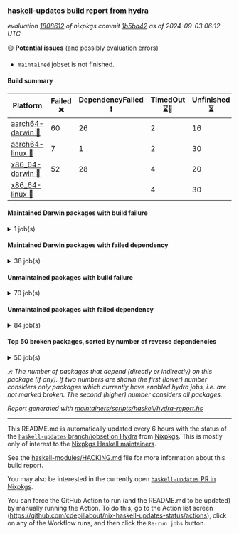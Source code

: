 ### [haskell-updates build report from hydra](https://hydra.nixos.org/jobset/nixpkgs/haskell-updates)
*evaluation [1808612](https://hydra.nixos.org/eval/1808612) of nixpkgs commit [1b5ba42](https://github.com/NixOS/nixpkgs/commits/1b5ba42224c5a0b0e2104f4131325269568ecfea) as of 2024-09-03 06:12 UTC*

🟡 **Potential issues** (and possibly [evaluation errors](https://hydra.nixos.org/jobset/nixpkgs/haskell-updates))
  * `maintained` jobset is not finished.

#### Build summary

 | Platform | Failed ❌ | DependencyFailed ❗ | TimedOut ⌛🚫 | Unfinished ⏳ | Success ✅ | 
 | --- | --- | --- | --- | --- | --- | 
 | [aarch64-darwin 🍏](https://hydra.nixos.org/eval/1808612?filter=.aarch64-darwin) | 60 | 26 | 2 | 16 | 6398 | 
 | [aarch64-linux 📱](https://hydra.nixos.org/eval/1808612?filter=.aarch64-linux) | 7 | 1 | 2 | 30 | 6534 | 
 | [x86_64-darwin 🍎](https://hydra.nixos.org/eval/1808612?filter=.x86_64-darwin) | 52 | 28 | 4 | 20 | 6416 | 
 | [x86_64-linux 🐧](https://hydra.nixos.org/eval/1808612?filter=.x86_64-linux) |  |  | 4 | 30 | 6581 | 
#### Maintained Darwin packages with build failure
<details><summary>1 job(s) </summary>

- [ ] [[🍏❌]](https://hydra.nixos.org/build/271241206) [[🍎❌]](https://hydra.nixos.org/build/271221583) [wstunnel](https://hydra.nixos.org/eval/1808612?filter=wstunnel) @NeverBehave @R-VdP
</details>

#### Maintained Darwin packages with failed dependency
<details><summary>38 job(s) </summary>

- [ ] [cabal2nix](https://hydra.nixos.org/eval/1808612?filter=cabal2nix) @sternenseemann
  - [[🍏✅]](https://hydra.nixos.org/build/271442703) [[🍎✅]](https://hydra.nixos.org/build/271442678) [toplevel](https://hydra.nixos.org/eval/1808612?filter=cabal2nix)
  - [[🍏❗]](https://hydra.nixos.org/build/271232063) [[🍎✅]](https://hydra.nixos.org/build/271233007) [haskell.packages.ghc8107](https://hydra.nixos.org/eval/1808612?filter=haskell.packages.ghc8107.cabal2nix)
  - [[🍏❗]](https://hydra.nixos.org/build/271232331) [[🍎✅]](https://hydra.nixos.org/build/271237584) [haskell.packages.ghc902](https://hydra.nixos.org/eval/1808612?filter=haskell.packages.ghc902.cabal2nix)
  - [[🍏✅]](https://hydra.nixos.org/build/271224598) [[🍎✅]](https://hydra.nixos.org/build/271220778) [haskell.packages.ghc925](https://hydra.nixos.org/eval/1808612?filter=haskell.packages.ghc925.cabal2nix)
  - [[🍏✅]](https://hydra.nixos.org/build/271232236) [[🍎✅]](https://hydra.nixos.org/build/271219411) [haskell.packages.ghc926](https://hydra.nixos.org/eval/1808612?filter=haskell.packages.ghc926.cabal2nix)
  - [[🍏✅]](https://hydra.nixos.org/build/271227124) [[🍎✅]](https://hydra.nixos.org/build/271224422) [haskell.packages.ghc927](https://hydra.nixos.org/eval/1808612?filter=haskell.packages.ghc927.cabal2nix)
  - [[🍏✅]](https://hydra.nixos.org/build/271222372) [[🍎✅]](https://hydra.nixos.org/build/271228990) [haskell.packages.ghc928](https://hydra.nixos.org/eval/1808612?filter=haskell.packages.ghc928.cabal2nix)
  - [[🍏✅]](https://hydra.nixos.org/build/271242662) [[🍎✅]](https://hydra.nixos.org/build/271218336) [haskell.packages.ghc945](https://hydra.nixos.org/eval/1808612?filter=haskell.packages.ghc945.cabal2nix)
  - [[🍏✅]](https://hydra.nixos.org/build/271242907) [[🍎✅]](https://hydra.nixos.org/build/271221288) [haskell.packages.ghc946](https://hydra.nixos.org/eval/1808612?filter=haskell.packages.ghc946.cabal2nix)
  - [[🍏✅]](https://hydra.nixos.org/build/271239966) [[🍎✅]](https://hydra.nixos.org/build/271218173) [haskell.packages.ghc947](https://hydra.nixos.org/eval/1808612?filter=haskell.packages.ghc947.cabal2nix)
  - [[🍏✅]](https://hydra.nixos.org/build/271235758) [[🍎✅]](https://hydra.nixos.org/build/271216944) [haskell.packages.ghc948](https://hydra.nixos.org/eval/1808612?filter=haskell.packages.ghc948.cabal2nix)
  - [[🍏✅]](https://hydra.nixos.org/build/271232005) [[🍎✅]](https://hydra.nixos.org/build/271233183) [haskell.packages.ghc963](https://hydra.nixos.org/eval/1808612?filter=haskell.packages.ghc963.cabal2nix)
  - [[🍏✅]](https://hydra.nixos.org/build/271230264) [[🍎✅]](https://hydra.nixos.org/build/271220421) [haskell.packages.ghc964](https://hydra.nixos.org/eval/1808612?filter=haskell.packages.ghc964.cabal2nix)
  - [[🍏✅]](https://hydra.nixos.org/build/271227388) [[🍎✅]](https://hydra.nixos.org/build/271243343) [haskell.packages.ghc965](https://hydra.nixos.org/eval/1808612?filter=haskell.packages.ghc965.cabal2nix)
  - [[🍏✅]](https://hydra.nixos.org/build/271226107) [[🍎✅]](https://hydra.nixos.org/build/271229046) [haskell.packages.ghc966](https://hydra.nixos.org/eval/1808612?filter=haskell.packages.ghc966.cabal2nix)
  - [[🍏✅]](https://hydra.nixos.org/build/271243702) [[🍎✅]](https://hydra.nixos.org/build/271230344) [haskell.packages.ghc981](https://hydra.nixos.org/eval/1808612?filter=haskell.packages.ghc981.cabal2nix)
  - [[🍏✅]](https://hydra.nixos.org/build/271244527) [[🍎✅]](https://hydra.nixos.org/build/271230366) [haskell.packages.ghc982](https://hydra.nixos.org/eval/1808612?filter=haskell.packages.ghc982.cabal2nix)
  - [[🍏✅]](https://hydra.nixos.org/build/271229214) [[🍎✅]](https://hydra.nixos.org/build/271239145) [haskellPackages](https://hydra.nixos.org/eval/1808612?filter=haskellPackages.cabal2nix)
- [ ] [[🍏❗]](https://hydra.nixos.org/build/271233215) [[🍎✅]](https://hydra.nixos.org/build/271244017) [elmPackages.elmi-to-json](https://hydra.nixos.org/eval/1808612?filter=elmPackages.elmi-to-json) @turboMaCk
- [ ] [weeder](https://hydra.nixos.org/eval/1808612?filter=weeder) @maralorn
  - [[🍏❗]](https://hydra.nixos.org/build/271217956) [[🍎✅]](https://hydra.nixos.org/build/271223878) [haskell.packages.ghc8107](https://hydra.nixos.org/eval/1808612?filter=haskell.packages.ghc8107.weeder)
  - [[🍏❗]](https://hydra.nixos.org/build/271229056) [[🍎✅]](https://hydra.nixos.org/build/271226187) [haskell.packages.ghc902](https://hydra.nixos.org/eval/1808612?filter=haskell.packages.ghc902.weeder)
  - [[🍏✅]](https://hydra.nixos.org/build/271233681) [[🍎✅]](https://hydra.nixos.org/build/271240260) [haskell.packages.ghc925](https://hydra.nixos.org/eval/1808612?filter=haskell.packages.ghc925.weeder)
  - [[🍏✅]](https://hydra.nixos.org/build/271223528) [[🍎✅]](https://hydra.nixos.org/build/271242783) [haskell.packages.ghc926](https://hydra.nixos.org/eval/1808612?filter=haskell.packages.ghc926.weeder)
  - [[🍏✅]](https://hydra.nixos.org/build/271237945) [[🍎✅]](https://hydra.nixos.org/build/271233167) [haskell.packages.ghc927](https://hydra.nixos.org/eval/1808612?filter=haskell.packages.ghc927.weeder)
  - [[🍏✅]](https://hydra.nixos.org/build/271225808) [[🍎✅]](https://hydra.nixos.org/build/271219427) [haskell.packages.ghc928](https://hydra.nixos.org/eval/1808612?filter=haskell.packages.ghc928.weeder)
  - [[🍏✅]](https://hydra.nixos.org/build/271219216) [[🍎✅]](https://hydra.nixos.org/build/271224765) [haskell.packages.ghc945](https://hydra.nixos.org/eval/1808612?filter=haskell.packages.ghc945.weeder)
  - [[🍏✅]](https://hydra.nixos.org/build/271218201) [[🍎✅]](https://hydra.nixos.org/build/271218957) [haskell.packages.ghc946](https://hydra.nixos.org/eval/1808612?filter=haskell.packages.ghc946.weeder)
  - [[🍏✅]](https://hydra.nixos.org/build/271244651) [[🍎✅]](https://hydra.nixos.org/build/271222808) [haskell.packages.ghc947](https://hydra.nixos.org/eval/1808612?filter=haskell.packages.ghc947.weeder)
  - [[🍏✅]](https://hydra.nixos.org/build/271230244) [[🍎✅]](https://hydra.nixos.org/build/271224480) [haskell.packages.ghc948](https://hydra.nixos.org/eval/1808612?filter=haskell.packages.ghc948.weeder)
  - [[🍏✅]](https://hydra.nixos.org/build/271222589) [[🍎✅]](https://hydra.nixos.org/build/271227764) [haskell.packages.ghc963](https://hydra.nixos.org/eval/1808612?filter=haskell.packages.ghc963.weeder)
  - [[🍏✅]](https://hydra.nixos.org/build/271239470) [[🍎✅]](https://hydra.nixos.org/build/271242041) [haskell.packages.ghc964](https://hydra.nixos.org/eval/1808612?filter=haskell.packages.ghc964.weeder)
  - [[🍏✅]](https://hydra.nixos.org/build/271240778) [[🍎✅]](https://hydra.nixos.org/build/271236458) [haskell.packages.ghc965](https://hydra.nixos.org/eval/1808612?filter=haskell.packages.ghc965.weeder)
  - [[🍏✅]](https://hydra.nixos.org/build/271236562) [[🍎✅]](https://hydra.nixos.org/build/271243913) [haskell.packages.ghc966](https://hydra.nixos.org/eval/1808612?filter=haskell.packages.ghc966.weeder)
  - [[🍏✅]](https://hydra.nixos.org/build/271223651) [[🍎✅]](https://hydra.nixos.org/build/271224874) [haskell.packages.ghc981](https://hydra.nixos.org/eval/1808612?filter=haskell.packages.ghc981.weeder)
  - [[🍏✅]](https://hydra.nixos.org/build/271240341) [[🍎✅]](https://hydra.nixos.org/build/271238972) [haskell.packages.ghc982](https://hydra.nixos.org/eval/1808612?filter=haskell.packages.ghc982.weeder)
  - [[🍏✅]](https://hydra.nixos.org/build/271222577) [[🍎✅]](https://hydra.nixos.org/build/271244472) [haskellPackages](https://hydra.nixos.org/eval/1808612?filter=haskellPackages.weeder)
</details>

#### Unmaintained packages with build failure
<details><summary>70 job(s) </summary>

- [ ] [[🍏✅]](https://hydra.nixos.org/build/271219233) [[📱✅]](https://hydra.nixos.org/build/271240604) [[🍎❌]](https://hydra.nixos.org/build/271244176) [[🐧✅]](https://hydra.nixos.org/build/271229033) [haskellPackages.iconv](https://hydra.nixos.org/eval/1808612?filter=haskellPackages.iconv)  ⤴️ 4 | 16
- [ ] [[🍏❌]](https://hydra.nixos.org/build/271227241) [[📱✅]](https://hydra.nixos.org/build/271226383) [[🍎❌]](https://hydra.nixos.org/build/271234868) [[🐧✅]](https://hydra.nixos.org/build/271218869) [haskellPackages.llvm-tf](https://hydra.nixos.org/eval/1808612?filter=haskellPackages.llvm-tf)  ⤴️ 3 | 6
- [ ] [[🍏❌]](https://hydra.nixos.org/build/271237880) [[📱✅]](https://hydra.nixos.org/build/271227210) [[🍎❌]](https://hydra.nixos.org/build/271238369) [[🐧✅]](https://hydra.nixos.org/build/271220320) [haskellPackages.pipes-zlib](https://hydra.nixos.org/eval/1808612?filter=haskellPackages.pipes-zlib)  ⤴️ 2 | 7
- [ ] [[🍏❌]](https://hydra.nixos.org/build/271236955) [[📱✅]](https://hydra.nixos.org/build/271218801) [[🍎❌]](https://hydra.nixos.org/build/271227276) [[🐧✅]](https://hydra.nixos.org/build/271231653) [haskellPackages.lbfgs](https://hydra.nixos.org/eval/1808612?filter=haskellPackages.lbfgs)  ⤴️ 2 | 3
- [ ] [[🍏❌]](https://hydra.nixos.org/build/271243692) [[📱✅]](https://hydra.nixos.org/build/271223221) [[🍎❌]](https://hydra.nixos.org/build/271229721) [[🐧✅]](https://hydra.nixos.org/build/271219993) [haskellPackages.HsSyck](https://hydra.nixos.org/eval/1808612?filter=haskellPackages.HsSyck)  ⤴️ 1 | 10
- [ ] [[🍏✅]](https://hydra.nixos.org/build/271239265) [[📱✅]](https://hydra.nixos.org/build/271230757) [[🍎❌]](https://hydra.nixos.org/build/271232961) [[🐧⌛🚫]](https://hydra.nixos.org/build/271219100) [haskellPackages.invertible](https://hydra.nixos.org/eval/1808612?filter=haskellPackages.invertible)  ⤴️ 1 | 5
- [ ] [[🍏❌]](https://hydra.nixos.org/build/271237658) [[📱✅]](https://hydra.nixos.org/build/271240134) [[🍎❌]](https://hydra.nixos.org/build/271220558) [[🐧✅]](https://hydra.nixos.org/build/271227649) [haskellPackages.error-codes](https://hydra.nixos.org/eval/1808612?filter=haskellPackages.error-codes)  ⤴️ 1 | 3
- [ ] [[🍏❌]](https://hydra.nixos.org/build/271236293) [[📱✅]](https://hydra.nixos.org/build/271235199) [[🍎❌]](https://hydra.nixos.org/build/271226708) [[🐧✅]](https://hydra.nixos.org/build/271238920) [haskellPackages.posix-socket](https://hydra.nixos.org/eval/1808612?filter=haskellPackages.posix-socket)  ⤴️ 1 | 2
- [ ] [[🍏❌]](https://hydra.nixos.org/build/271225889) [[📱✅]](https://hydra.nixos.org/build/271225502) [[🍎❌]](https://hydra.nixos.org/build/271244019) [[🐧✅]](https://hydra.nixos.org/build/271244178) [haskellPackages.rawfilepath](https://hydra.nixos.org/eval/1808612?filter=haskellPackages.rawfilepath)  ⤴️ 1 | 2
- [ ] [[🍏❌]](https://hydra.nixos.org/build/271221129) [[📱✅]](https://hydra.nixos.org/build/271235209) [[🍎❌]](https://hydra.nixos.org/build/271218892) [[🐧✅]](https://hydra.nixos.org/build/271217252) [haskellPackages.gi-gdkx11](https://hydra.nixos.org/eval/1808612?filter=haskellPackages.gi-gdkx11)  ⤴️ 1 | 1
- [ ] [[🍏❌]](https://hydra.nixos.org/build/271233153) [[📱❌]](https://hydra.nixos.org/build/271217622) [[🍎✅]](https://hydra.nixos.org/build/271240823) [[🐧✅]](https://hydra.nixos.org/build/271221216) [haskellPackages.nlopt-haskell](https://hydra.nixos.org/eval/1808612?filter=haskellPackages.nlopt-haskell)  ⤴️ 1 | 1
- [ ] [[🍏❌]](https://hydra.nixos.org/build/271228557) [[📱✅]](https://hydra.nixos.org/build/271228505) [[🍎❌]](https://hydra.nixos.org/build/271229790) [[🐧✅]](https://hydra.nixos.org/build/271222130) [haskellPackages.openal-ffi](https://hydra.nixos.org/eval/1808612?filter=haskellPackages.openal-ffi)  ⤴️ 1 | 1
- [ ] [[🍎❌]](https://hydra.nixos.org/build/271225299) [[🐧✅]](https://hydra.nixos.org/build/271240213) [haskellPackages.swisstable](https://hydra.nixos.org/eval/1808612?filter=haskellPackages.swisstable)  ⤴️ 1 | 1
- [ ] [[🍏❌]](https://hydra.nixos.org/build/271226466) [[📱✅]](https://hydra.nixos.org/build/271230687) [[🍎❌]](https://hydra.nixos.org/build/271241104) [[🐧✅]](https://hydra.nixos.org/build/271218343) [haskellPackages.sym](https://hydra.nixos.org/eval/1808612?filter=haskellPackages.sym)  ⤴️ 1 | 1
- [ ] [[🍏❌]](https://hydra.nixos.org/build/271233438) [[📱✅]](https://hydra.nixos.org/build/271226277) [[🍎❌]](https://hydra.nixos.org/build/271221475) [[🐧✅]](https://hydra.nixos.org/build/271221807) [haskellPackages.libxml-sax](https://hydra.nixos.org/eval/1808612?filter=haskellPackages.libxml-sax)  ⤴️ 0 | 21
- [ ] [[🍏✅]](https://hydra.nixos.org/build/271239348) [[📱❌]](https://hydra.nixos.org/build/271223449) [[🍎✅]](https://hydra.nixos.org/build/271242202) [[🐧✅]](https://hydra.nixos.org/build/271225932) [haskellPackages.freetype2](https://hydra.nixos.org/eval/1808612?filter=haskellPackages.freetype2)  ⤴️ 0 | 12
- [ ] [[🍏❌]](https://hydra.nixos.org/build/271230943) [[📱❌]](https://hydra.nixos.org/build/271224184) [[🍎✅]](https://hydra.nixos.org/build/271244194) [[🐧✅]](https://hydra.nixos.org/build/271238878) [haskellPackages.hw-simd](https://hydra.nixos.org/eval/1808612?filter=haskellPackages.hw-simd)  ⤴️ 0 | 9
- [ ] [[🍏❌]](https://hydra.nixos.org/build/271244673) [[📱✅]](https://hydra.nixos.org/build/271243435) [[🍎❌]](https://hydra.nixos.org/build/271240838) [[🐧✅]](https://hydra.nixos.org/build/271244303) [haskellPackages.bytestring-encoding](https://hydra.nixos.org/eval/1808612?filter=haskellPackages.bytestring-encoding)  ⤴️ 0 | 6
- [ ] [[🍏❌]](https://hydra.nixos.org/build/271226748) [[📱✅]](https://hydra.nixos.org/build/271218572) [[🍎✅]](https://hydra.nixos.org/build/271241189) [[🐧✅]](https://hydra.nixos.org/build/271240602) [haskellPackages.rdtsc](https://hydra.nixos.org/eval/1808612?filter=haskellPackages.rdtsc)  ⤴️ 0 | 4
- [ ] [[🍏❌]](https://hydra.nixos.org/build/271218734) [[📱✅]](https://hydra.nixos.org/build/271217455) [[🍎✅]](https://hydra.nixos.org/build/271221503) [[🐧✅]](https://hydra.nixos.org/build/271218795) [haskellPackages.folds](https://hydra.nixos.org/eval/1808612?filter=haskellPackages.folds)  ⤴️ 0 | 3
- [ ] [[🍏❌]](https://hydra.nixos.org/build/271230458) [[📱✅]](https://hydra.nixos.org/build/271235318) [[🍎✅]](https://hydra.nixos.org/build/271234054) [[🐧✅]](https://hydra.nixos.org/build/271235303) [haskellPackages.bindings-levmar](https://hydra.nixos.org/eval/1808612?filter=haskellPackages.bindings-levmar)  ⤴️ 0 | 2
- [ ] [[🍏❌]](https://hydra.nixos.org/build/271233588) [[📱✅]](https://hydra.nixos.org/build/271224705) [[🍎✅]](https://hydra.nixos.org/build/271235853) [[🐧✅]](https://hydra.nixos.org/build/271239283) [haskellPackages.rocksdb-haskell](https://hydra.nixos.org/eval/1808612?filter=haskellPackages.rocksdb-haskell)  ⤴️ 0 | 2
- [ ] [[🍏❌]](https://hydra.nixos.org/build/271217388) [[📱✅]](https://hydra.nixos.org/build/271233605) [[🍎❌]](https://hydra.nixos.org/build/271230726) [[🐧✅]](https://hydra.nixos.org/build/271223161) [haskellPackages.HsHTSLib](https://hydra.nixos.org/eval/1808612?filter=haskellPackages.HsHTSLib)  ⤴️ 0 | 1
- [ ] [[🍏❌]](https://hydra.nixos.org/build/271217859) [[📱✅]](https://hydra.nixos.org/build/271231434) [[🍎✅]](https://hydra.nixos.org/build/271220774) [[🐧⏳]](https://hydra.nixos.org/build/271230392) [haskellPackages.dhscanner-ast](https://hydra.nixos.org/eval/1808612?filter=haskellPackages.dhscanner-ast)  ⤴️ 0 | 1
- [ ] [[🍏❌]](https://hydra.nixos.org/build/271233289) [[📱✅]](https://hydra.nixos.org/build/271243593) [[🍎❌]](https://hydra.nixos.org/build/271242447) [[🐧✅]](https://hydra.nixos.org/build/271225870) [haskellPackages.hamid](https://hydra.nixos.org/eval/1808612?filter=haskellPackages.hamid)  ⤴️ 0 | 1
- [ ] [[🍏✅]](https://hydra.nixos.org/build/271224401) [[📱✅]](https://hydra.nixos.org/build/271223138) [[🍎❌]](https://hydra.nixos.org/build/271243888) [[🐧✅]](https://hydra.nixos.org/build/271232334) [haskellPackages.hmatrix-morpheus](https://hydra.nixos.org/eval/1808612?filter=haskellPackages.hmatrix-morpheus)  ⤴️ 0 | 1
- [ ] [[🍏❌]](https://hydra.nixos.org/build/271222208) [[📱✅]](https://hydra.nixos.org/build/271221762) [[🍎❌]](https://hydra.nixos.org/build/271240012) [[🐧✅]](https://hydra.nixos.org/build/271228939) [haskellPackages.huckleberry](https://hydra.nixos.org/eval/1808612?filter=haskellPackages.huckleberry)  ⤴️ 0 | 1
- [ ] [[🍏❌]](https://hydra.nixos.org/build/271221928) [[📱✅]](https://hydra.nixos.org/build/271231832) [[🍎❌]](https://hydra.nixos.org/build/271234905) [[🐧✅]](https://hydra.nixos.org/build/271225191) [haskellPackages.om-time](https://hydra.nixos.org/eval/1808612?filter=haskellPackages.om-time)  ⤴️ 0 | 1
- [ ] [[🍏❌]](https://hydra.nixos.org/build/271241596) [[📱✅]](https://hydra.nixos.org/build/271230716) [[🍎❌]](https://hydra.nixos.org/build/271231766) [[🐧✅]](https://hydra.nixos.org/build/271234180) [haskellPackages.select](https://hydra.nixos.org/eval/1808612?filter=haskellPackages.select)  ⤴️ 0 | 1
- [ ] [[🍏❌]](https://hydra.nixos.org/build/271217752) [[📱✅]](https://hydra.nixos.org/build/271218592) [[🍎❌]](https://hydra.nixos.org/build/271236917) [[🐧✅]](https://hydra.nixos.org/build/271223943) [haskellPackages.sysinfo](https://hydra.nixos.org/eval/1808612?filter=haskellPackages.sysinfo)  ⤴️ 0 | 1
- [ ] [[🍏✅]](https://hydra.nixos.org/build/271229705) [[📱✅]](https://hydra.nixos.org/build/271222051) [[🍎❌]](https://hydra.nixos.org/build/271236888) [[🐧✅]](https://hydra.nixos.org/build/271230672) [haskellPackages.FractalArt](https://hydra.nixos.org/eval/1808612?filter=haskellPackages.FractalArt) 
- [ ] [[🍏❌]](https://hydra.nixos.org/build/271220150) [[📱❌]](https://hydra.nixos.org/build/271242611) [[🍎✅]](https://hydra.nixos.org/build/271217945) [[🐧✅]](https://hydra.nixos.org/build/271236665) [haskellPackages.GOST34112012-Hash](https://hydra.nixos.org/eval/1808612?filter=haskellPackages.GOST34112012-Hash) 
- [ ] [[🍏✅]](https://hydra.nixos.org/build/271231533) [[📱❌]](https://hydra.nixos.org/build/271238011) [[🍎✅]](https://hydra.nixos.org/build/271224609) [[🐧✅]](https://hydra.nixos.org/build/271223245) [haskellPackages.HsASA](https://hydra.nixos.org/eval/1808612?filter=haskellPackages.HsASA) 
- [ ] [[🍏❌]](https://hydra.nixos.org/build/271235588) [[🍎❌]](https://hydra.nixos.org/build/271218471) [haskellPackages.barbly](https://hydra.nixos.org/eval/1808612?filter=haskellPackages.barbly) 
- [ ] [[🍏❌]](https://hydra.nixos.org/build/271238149) [[📱✅]](https://hydra.nixos.org/build/271225083) [[🍎❌]](https://hydra.nixos.org/build/271240840) [[🐧✅]](https://hydra.nixos.org/build/271226105) [haskellPackages.demangler](https://hydra.nixos.org/eval/1808612?filter=haskellPackages.demangler) 
- [ ] [[🍏❌]](https://hydra.nixos.org/build/271241841) [[📱✅]](https://hydra.nixos.org/build/271227047) [[🍎❌]](https://hydra.nixos.org/build/271227220) [[🐧✅]](https://hydra.nixos.org/build/271234357) [haskellPackages.epub-metadata](https://hydra.nixos.org/eval/1808612?filter=haskellPackages.epub-metadata) 
- [ ] [[🍏❌]](https://hydra.nixos.org/build/271217432) [[📱✅]](https://hydra.nixos.org/build/271232871) [[🍎✅]](https://hydra.nixos.org/build/271219677) [[🐧✅]](https://hydra.nixos.org/build/271240062) [haskellPackages.executable-hash](https://hydra.nixos.org/eval/1808612?filter=haskellPackages.executable-hash) 
- [ ] [[🍏❌]](https://hydra.nixos.org/build/271242886) [[📱✅]](https://hydra.nixos.org/build/271216832) [[🍎❌]](https://hydra.nixos.org/build/271238776) [[🐧✅]](https://hydra.nixos.org/build/271228747) [haskellPackages.exinst-base](https://hydra.nixos.org/eval/1808612?filter=haskellPackages.exinst-base) 
- [ ] [[🍏❌]](https://hydra.nixos.org/build/271217765) [[📱✅]](https://hydra.nixos.org/build/271222438) [[🍎❌]](https://hydra.nixos.org/build/271227569) [[🐧✅]](https://hydra.nixos.org/build/271240842) [haskellPackages.fudgets](https://hydra.nixos.org/eval/1808612?filter=haskellPackages.fudgets) 
- [ ] [[🍏❌]](https://hydra.nixos.org/build/271222793) [[📱✅]](https://hydra.nixos.org/build/271243949) [[🍎❌]](https://hydra.nixos.org/build/271235220) [[🐧✅]](https://hydra.nixos.org/build/271217171) [haskellPackages.genvalidity-dirforest](https://hydra.nixos.org/eval/1808612?filter=haskellPackages.genvalidity-dirforest) 
- [ ] [[🍏❌]](https://hydra.nixos.org/build/271238187) [[🍎❌]](https://hydra.nixos.org/build/271230446) [haskellPackages.gi-gtkosxapplication](https://hydra.nixos.org/eval/1808612?filter=haskellPackages.gi-gtkosxapplication) 
- [ ] [[🍏❌]](https://hydra.nixos.org/build/271238258) [[🍎❌]](https://hydra.nixos.org/build/271231601) [haskellPackages.gtk-mac-integration](https://hydra.nixos.org/eval/1808612?filter=haskellPackages.gtk-mac-integration) 
- [ ] [[🍏❌]](https://hydra.nixos.org/build/271221302) [[📱✅]](https://hydra.nixos.org/build/271239525) [[🍎❌]](https://hydra.nixos.org/build/271231337) [[🐧✅]](https://hydra.nixos.org/build/271217452) [haskellPackages.gtk-traymanager](https://hydra.nixos.org/eval/1808612?filter=haskellPackages.gtk-traymanager) 
- [ ] [[🍏❌]](https://hydra.nixos.org/build/271236576) [[🍎❌]](https://hydra.nixos.org/build/271219910) [haskellPackages.gtk3-mac-integration](https://hydra.nixos.org/eval/1808612?filter=haskellPackages.gtk3-mac-integration) 
- [ ] [[🍏❌]](https://hydra.nixos.org/build/271241034) [[📱✅]](https://hydra.nixos.org/build/271220731) [[🍎❌]](https://hydra.nixos.org/build/271226808) [[🐧✅]](https://hydra.nixos.org/build/271239959) [haskellPackages.hdf5-lite](https://hydra.nixos.org/eval/1808612?filter=haskellPackages.hdf5-lite) 
- [ ] [[🍏❌]](https://hydra.nixos.org/build/271242846) [[📱✅]](https://hydra.nixos.org/build/271227313) [[🍎❌]](https://hydra.nixos.org/build/271219883) [[🐧✅]](https://hydra.nixos.org/build/271228622) [haskellPackages.highlight](https://hydra.nixos.org/eval/1808612?filter=haskellPackages.highlight) 
- [ ] [[🍏❌]](https://hydra.nixos.org/build/271237981) [[📱✅]](https://hydra.nixos.org/build/271231709) [[🍎❌]](https://hydra.nixos.org/build/271226924) [[🐧✅]](https://hydra.nixos.org/build/271237497) [haskellPackages.hunspell-hs](https://hydra.nixos.org/eval/1808612?filter=haskellPackages.hunspell-hs) 
- [ ] [[🍏❌]](https://hydra.nixos.org/build/271223427) [[📱✅]](https://hydra.nixos.org/build/271230369) [[🍎❌]](https://hydra.nixos.org/build/271224439) [[🐧✅]](https://hydra.nixos.org/build/271233234) [haskellPackages.interprocess](https://hydra.nixos.org/eval/1808612?filter=haskellPackages.interprocess) 
- [ ] [[🍏❌]](https://hydra.nixos.org/build/271217160) [[📱✅]](https://hydra.nixos.org/build/271236326) [[🍎✅]](https://hydra.nixos.org/build/271233928) [[🐧✅]](https://hydra.nixos.org/build/271239584) [haskellPackages.leveldb-haskell-fork](https://hydra.nixos.org/eval/1808612?filter=haskellPackages.leveldb-haskell-fork) 
- [ ] [[🍏✅]](https://hydra.nixos.org/build/271231551) [[📱✅]](https://hydra.nixos.org/build/271238664) [[🍎❌]](https://hydra.nixos.org/build/271218107) [[🐧✅]](https://hydra.nixos.org/build/271230275) [haskellPackages.linear-tests](https://hydra.nixos.org/eval/1808612?filter=haskellPackages.linear-tests) 
- [ ] [[🍏❌]](https://hydra.nixos.org/build/271222658) [[📱✅]](https://hydra.nixos.org/build/271230262) [[🍎❌]](https://hydra.nixos.org/build/271241599) [[🐧✅]](https://hydra.nixos.org/build/271218582) [haskellPackages.memzero](https://hydra.nixos.org/eval/1808612?filter=haskellPackages.memzero) 
- [ ] [[🍏❌]](https://hydra.nixos.org/build/271238344) [[📱✅]](https://hydra.nixos.org/build/271236957) [[🍎❌]](https://hydra.nixos.org/build/271244202) [[🐧✅]](https://hydra.nixos.org/build/271217008) [haskellPackages.persistent-pagination](https://hydra.nixos.org/eval/1808612?filter=haskellPackages.persistent-pagination) 
- [ ] [[🍏❌]](https://hydra.nixos.org/build/271229369) [[📱✅]](https://hydra.nixos.org/build/271226406) [[🍎❌]](https://hydra.nixos.org/build/271235382) [[🐧✅]](https://hydra.nixos.org/build/271236486) [haskellPackages.phatsort](https://hydra.nixos.org/eval/1808612?filter=haskellPackages.phatsort) 
- [ ] [[🍏❌]](https://hydra.nixos.org/build/271241955) [[📱✅]](https://hydra.nixos.org/build/271234197) [[🍎❌]](https://hydra.nixos.org/build/271218822) [[🐧✅]](https://hydra.nixos.org/build/271237834) [haskellPackages.ping-wrapper](https://hydra.nixos.org/eval/1808612?filter=haskellPackages.ping-wrapper) 
- [ ] [[🍏❌]](https://hydra.nixos.org/build/271242092) [[📱✅]](https://hydra.nixos.org/build/271239707) [[🍎❌]](https://hydra.nixos.org/build/271216793) [[🐧✅]](https://hydra.nixos.org/build/271224781) [haskellPackages.posix-timer](https://hydra.nixos.org/eval/1808612?filter=haskellPackages.posix-timer) 
- [ ] [[🍏❌]](https://hydra.nixos.org/build/271237418) [[📱✅]](https://hydra.nixos.org/build/271234298) [[🍎✅]](https://hydra.nixos.org/build/271223598) [[🐧✅]](https://hydra.nixos.org/build/271239811) [haskellPackages.postgrest](https://hydra.nixos.org/eval/1808612?filter=haskellPackages.postgrest) 
- [ ] [[🍏❌]](https://hydra.nixos.org/build/271221537) [[📱✅]](https://hydra.nixos.org/build/271219460) [[🍎❌]](https://hydra.nixos.org/build/271227516) [[🐧✅]](https://hydra.nixos.org/build/271233201) [haskellPackages.procex](https://hydra.nixos.org/eval/1808612?filter=haskellPackages.procex) 
- [ ] [[🍏❌]](https://hydra.nixos.org/build/271240942) [[📱✅]](https://hydra.nixos.org/build/271227312) [[🍎❌]](https://hydra.nixos.org/build/271221847) [[🐧✅]](https://hydra.nixos.org/build/271219942) [haskellPackages.pthread](https://hydra.nixos.org/eval/1808612?filter=haskellPackages.pthread) 
- [ ] [[🍏❌]](https://hydra.nixos.org/build/271227944) [[📱✅]](https://hydra.nixos.org/build/271241362) [[🍎✅]](https://hydra.nixos.org/build/271226452) [[🐧✅]](https://hydra.nixos.org/build/271238133) [haskellPackages.rdtsc-enolan](https://hydra.nixos.org/eval/1808612?filter=haskellPackages.rdtsc-enolan) 
- [ ] [[🍏❌]](https://hydra.nixos.org/build/271231279) [[📱✅]](https://hydra.nixos.org/build/271228538) [[🍎❌]](https://hydra.nixos.org/build/271228089) [[🐧✅]](https://hydra.nixos.org/build/271219985) [haskellPackages.sandwich-webdriver](https://hydra.nixos.org/eval/1808612?filter=haskellPackages.sandwich-webdriver) 
- [ ] [[🍏✅]](https://hydra.nixos.org/build/271238828) [[📱✅]](https://hydra.nixos.org/build/271217547) [[🍎❌]](https://hydra.nixos.org/build/271217572) [[🐧✅]](https://hydra.nixos.org/build/271230360) [haskellPackages.shared-memory](https://hydra.nixos.org/eval/1808612?filter=haskellPackages.shared-memory) 
- [ ] [[🍏❌]](https://hydra.nixos.org/build/271243374) [[📱✅]](https://hydra.nixos.org/build/271240747) [[🍎✅]](https://hydra.nixos.org/build/271239022) [[🐧⌛🚫]](https://hydra.nixos.org/build/271236109) [haskellPackages.significant-figures](https://hydra.nixos.org/eval/1808612?filter=haskellPackages.significant-figures) 
- [ ] [[🍏✅]](https://hydra.nixos.org/build/271219657) [[📱❌]](https://hydra.nixos.org/build/271222107) [[🍎✅]](https://hydra.nixos.org/build/271242074) [[🐧✅]](https://hydra.nixos.org/build/271244060) [haskellPackages.simdutf](https://hydra.nixos.org/eval/1808612?filter=haskellPackages.simdutf) 
- [ ] [[🍏❌]](https://hydra.nixos.org/build/271219734) [[📱✅]](https://hydra.nixos.org/build/271237744) [[🍎✅]](https://hydra.nixos.org/build/271237585) [[🐧✅]](https://hydra.nixos.org/build/271233327) [haskellPackages.symbolize](https://hydra.nixos.org/eval/1808612?filter=haskellPackages.symbolize) 
- [ ] [[🍏❌]](https://hydra.nixos.org/build/271244302) [[📱✅]](https://hydra.nixos.org/build/271240630) [[🍎❌]](https://hydra.nixos.org/build/271235546) [[🐧✅]](https://hydra.nixos.org/build/271226180) [haskellPackages.tailfile-hinotify](https://hydra.nixos.org/eval/1808612?filter=haskellPackages.tailfile-hinotify) 
- [ ] [[📱❌]](https://hydra.nixos.org/build/271241004) [[🐧✅]](https://hydra.nixos.org/build/271223442) [haskellPackages.tasty-papi](https://hydra.nixos.org/eval/1808612?filter=haskellPackages.tasty-papi) 
- [ ] [[🍏❌]](https://hydra.nixos.org/build/271230890) [[📱✅]](https://hydra.nixos.org/build/271223288) [[🍎✅]](https://hydra.nixos.org/build/271243633) [[🐧✅]](https://hydra.nixos.org/build/271237991) [haskellPackages.unix-simple](https://hydra.nixos.org/eval/1808612?filter=haskellPackages.unix-simple) 
- [ ] [[🍏❌]](https://hydra.nixos.org/build/271233422) [[📱✅]](https://hydra.nixos.org/build/271235282) [[🍎❌]](https://hydra.nixos.org/build/271239023) [[🐧✅]](https://hydra.nixos.org/build/271233471) [haskellPackages.xmonad-utils](https://hydra.nixos.org/eval/1808612?filter=haskellPackages.xmonad-utils) 
- [ ] [[🍏❌]](https://hydra.nixos.org/build/271227127) [[📱✅]](https://hydra.nixos.org/build/271224146) [[🍎❌]](https://hydra.nixos.org/build/271242697) [[🐧✅]](https://hydra.nixos.org/build/271229796) [haskellPackages.zot](https://hydra.nixos.org/eval/1808612?filter=haskellPackages.zot) 
- [ ] [[🍏❌]](https://hydra.nixos.org/build/271220995) [[📱✅]](https://hydra.nixos.org/build/271221996) [[🍎❌]](https://hydra.nixos.org/build/271237488) [[🐧✅]](https://hydra.nixos.org/build/271223421) [haskellPackages.zxcvbn-c](https://hydra.nixos.org/eval/1808612?filter=haskellPackages.zxcvbn-c) 
</details>

#### Unmaintained packages with failed dependency
<details><summary>84 job(s) </summary>

- [ ] [microlens](https://hydra.nixos.org/eval/1808612?filter=microlens)  ⤴️ 152 | 596
  - [[🍏✅]](https://hydra.nixos.org/build/271228314) [[📱✅]](https://hydra.nixos.org/build/271223795) [[🍎✅]](https://hydra.nixos.org/build/271232839) [[🐧✅]](https://hydra.nixos.org/build/271221203) [haskellPackages](https://hydra.nixos.org/eval/1808612?filter=haskellPackages.microlens)
  - [[🍏✅]](https://hydra.nixos.org/build/271231930)  [[🍎❗]](https://hydra.nixos.org/build/271226244) [[🐧✅]](https://hydra.nixos.org/build/271242154) [pkgsCross.ghcjs.haskell.packages.ghc98](https://hydra.nixos.org/eval/1808612?filter=pkgsCross.ghcjs.haskell.packages.ghc98.microlens)
  - [[🍏✅]](https://hydra.nixos.org/build/271223728)  [[🍎❗]](https://hydra.nixos.org/build/271231648) [[🐧✅]](https://hydra.nixos.org/build/271224273) [pkgsCross.ghcjs.haskell.packages.ghcHEAD](https://hydra.nixos.org/eval/1808612?filter=pkgsCross.ghcjs.haskell.packages.ghcHEAD.microlens)
  - [[🍏✅]](https://hydra.nixos.org/build/271220520)  [[🍎❗]](https://hydra.nixos.org/build/271238357) [[🐧✅]](https://hydra.nixos.org/build/271223723) [pkgsCross.ghcjs.haskellPackages](https://hydra.nixos.org/eval/1808612?filter=pkgsCross.ghcjs.haskellPackages.microlens)
- [ ] [hpack](https://hydra.nixos.org/eval/1808612?filter=hpack)  ⤴️ 3 | 15
  - [[🍏✅]](https://hydra.nixos.org/build/271240725) [[📱✅]](https://hydra.nixos.org/build/271224312) [[🍎✅]](https://hydra.nixos.org/build/271240573) [[🐧✅]](https://hydra.nixos.org/build/271231623) [toplevel](https://hydra.nixos.org/eval/1808612?filter=hpack)
  - [[🍏❗]](https://hydra.nixos.org/build/271222669) [[📱✅]](https://hydra.nixos.org/build/271226507) [[🍎✅]](https://hydra.nixos.org/build/271238813) [[🐧✅]](https://hydra.nixos.org/build/271223613) [haskell.packages.ghc8107](https://hydra.nixos.org/eval/1808612?filter=haskell.packages.ghc8107.hpack)
  - [[🍏❗]](https://hydra.nixos.org/build/271235822) [[📱✅]](https://hydra.nixos.org/build/271222272) [[🍎✅]](https://hydra.nixos.org/build/271230107) [[🐧✅]](https://hydra.nixos.org/build/271216830) [haskell.packages.ghc902](https://hydra.nixos.org/eval/1808612?filter=haskell.packages.ghc902.hpack)
  - [[🍏✅]](https://hydra.nixos.org/build/271219040) [[📱✅]](https://hydra.nixos.org/build/271223693) [[🍎✅]](https://hydra.nixos.org/build/271230499) [[🐧✅]](https://hydra.nixos.org/build/271242882) [haskell.packages.ghc925](https://hydra.nixos.org/eval/1808612?filter=haskell.packages.ghc925.hpack)
  - [[🍏✅]](https://hydra.nixos.org/build/271223283) [[📱✅]](https://hydra.nixos.org/build/271234417) [[🍎✅]](https://hydra.nixos.org/build/271219920) [[🐧✅]](https://hydra.nixos.org/build/271241780) [haskell.packages.ghc926](https://hydra.nixos.org/eval/1808612?filter=haskell.packages.ghc926.hpack)
  - [[🍏✅]](https://hydra.nixos.org/build/271226755) [[📱✅]](https://hydra.nixos.org/build/271227840) [[🍎✅]](https://hydra.nixos.org/build/271243103) [[🐧✅]](https://hydra.nixos.org/build/271216927) [haskell.packages.ghc927](https://hydra.nixos.org/eval/1808612?filter=haskell.packages.ghc927.hpack)
  - [[🍏✅]](https://hydra.nixos.org/build/271226084) [[📱✅]](https://hydra.nixos.org/build/271231214) [[🍎✅]](https://hydra.nixos.org/build/271223171) [[🐧✅]](https://hydra.nixos.org/build/271222873) [haskell.packages.ghc928](https://hydra.nixos.org/eval/1808612?filter=haskell.packages.ghc928.hpack)
  - [[🍏✅]](https://hydra.nixos.org/build/271240557) [[📱✅]](https://hydra.nixos.org/build/271243619) [[🍎✅]](https://hydra.nixos.org/build/271237433) [[🐧✅]](https://hydra.nixos.org/build/271225747) [haskell.packages.ghc945](https://hydra.nixos.org/eval/1808612?filter=haskell.packages.ghc945.hpack)
  - [[🍏✅]](https://hydra.nixos.org/build/271238286) [[📱✅]](https://hydra.nixos.org/build/271217656) [[🍎✅]](https://hydra.nixos.org/build/271244660) [[🐧✅]](https://hydra.nixos.org/build/271237507) [haskell.packages.ghc946](https://hydra.nixos.org/eval/1808612?filter=haskell.packages.ghc946.hpack)
  - [[🍏✅]](https://hydra.nixos.org/build/271222687) [[📱✅]](https://hydra.nixos.org/build/271237613) [[🍎✅]](https://hydra.nixos.org/build/271229894) [[🐧✅]](https://hydra.nixos.org/build/271224678) [haskell.packages.ghc947](https://hydra.nixos.org/eval/1808612?filter=haskell.packages.ghc947.hpack)
  - [[🍏✅]](https://hydra.nixos.org/build/271241902) [[📱✅]](https://hydra.nixos.org/build/271231631) [[🍎✅]](https://hydra.nixos.org/build/271218387) [[🐧✅]](https://hydra.nixos.org/build/271218838) [haskell.packages.ghc948](https://hydra.nixos.org/eval/1808612?filter=haskell.packages.ghc948.hpack)
  - [[🍏✅]](https://hydra.nixos.org/build/271230612) [[📱✅]](https://hydra.nixos.org/build/271235305) [[🍎✅]](https://hydra.nixos.org/build/271220515) [[🐧✅]](https://hydra.nixos.org/build/271233956) [haskell.packages.ghc963](https://hydra.nixos.org/eval/1808612?filter=haskell.packages.ghc963.hpack)
  - [[🍏✅]](https://hydra.nixos.org/build/271221598) [[📱✅]](https://hydra.nixos.org/build/271221681) [[🍎✅]](https://hydra.nixos.org/build/271235063) [[🐧✅]](https://hydra.nixos.org/build/271232949) [haskell.packages.ghc964](https://hydra.nixos.org/eval/1808612?filter=haskell.packages.ghc964.hpack)
  - [[🍏✅]](https://hydra.nixos.org/build/271242143) [[📱✅]](https://hydra.nixos.org/build/271235976) [[🍎✅]](https://hydra.nixos.org/build/271239065) [[🐧✅]](https://hydra.nixos.org/build/271230410) [haskell.packages.ghc965](https://hydra.nixos.org/eval/1808612?filter=haskell.packages.ghc965.hpack)
  - [[🍏✅]](https://hydra.nixos.org/build/271226342) [[📱✅]](https://hydra.nixos.org/build/271233558) [[🍎✅]](https://hydra.nixos.org/build/271217663) [[🐧✅]](https://hydra.nixos.org/build/271227475) [haskell.packages.ghc966](https://hydra.nixos.org/eval/1808612?filter=haskell.packages.ghc966.hpack)
  - [[🍏✅]](https://hydra.nixos.org/build/271240397) [[📱✅]](https://hydra.nixos.org/build/271230457) [[🍎✅]](https://hydra.nixos.org/build/271239912) [[🐧✅]](https://hydra.nixos.org/build/271233188) [haskell.packages.ghc981](https://hydra.nixos.org/eval/1808612?filter=haskell.packages.ghc981.hpack)
  - [[🍏✅]](https://hydra.nixos.org/build/271230361) [[📱✅]](https://hydra.nixos.org/build/271240860) [[🍎✅]](https://hydra.nixos.org/build/271242837) [[🐧✅]](https://hydra.nixos.org/build/271238107) [haskell.packages.ghc982](https://hydra.nixos.org/eval/1808612?filter=haskell.packages.ghc982.hpack)
  - [[🍏✅]](https://hydra.nixos.org/build/271243153) [[📱✅]](https://hydra.nixos.org/build/271228140) [[🍎✅]](https://hydra.nixos.org/build/271238249) [[🐧✅]](https://hydra.nixos.org/build/271222580) [haskellPackages](https://hydra.nixos.org/eval/1808612?filter=haskellPackages.hpack)
- [ ] [[🍏❗]](https://hydra.nixos.org/build/271231050) [[📱✅]](https://hydra.nixos.org/build/271242691) [[🍎❗]](https://hydra.nixos.org/build/271224003) [[🐧✅]](https://hydra.nixos.org/build/271236274) [haskellPackages.llvm-extra](https://hydra.nixos.org/eval/1808612?filter=haskellPackages.llvm-extra)  ⤴️ 2 | 5
- [ ] [hoogle](https://hydra.nixos.org/eval/1808612?filter=hoogle)  ⤴️ 1 | 5
  - [[🍏❗]](https://hydra.nixos.org/build/271239993) [[📱✅]](https://hydra.nixos.org/build/271233500) [[🍎✅]](https://hydra.nixos.org/build/271233719) [[🐧✅]](https://hydra.nixos.org/build/271242178) [haskell.packages.ghc8107](https://hydra.nixos.org/eval/1808612?filter=haskell.packages.ghc8107.hoogle)
  - [[🍏❗]](https://hydra.nixos.org/build/271233626) [[📱✅]](https://hydra.nixos.org/build/271242861) [[🍎✅]](https://hydra.nixos.org/build/271226878) [[🐧✅]](https://hydra.nixos.org/build/271243302) [haskell.packages.ghc902](https://hydra.nixos.org/eval/1808612?filter=haskell.packages.ghc902.hoogle)
  - [[🍏✅]](https://hydra.nixos.org/build/271244658) [[📱✅]](https://hydra.nixos.org/build/271240821) [[🍎✅]](https://hydra.nixos.org/build/271236805) [[🐧✅]](https://hydra.nixos.org/build/271229003) [haskell.packages.ghc925](https://hydra.nixos.org/eval/1808612?filter=haskell.packages.ghc925.hoogle)
  - [[🍏✅]](https://hydra.nixos.org/build/271244155) [[📱✅]](https://hydra.nixos.org/build/271229265) [[🍎✅]](https://hydra.nixos.org/build/271230896) [[🐧✅]](https://hydra.nixos.org/build/271228485) [haskell.packages.ghc926](https://hydra.nixos.org/eval/1808612?filter=haskell.packages.ghc926.hoogle)
  - [[🍏✅]](https://hydra.nixos.org/build/271220414) [[📱✅]](https://hydra.nixos.org/build/271241996) [[🍎✅]](https://hydra.nixos.org/build/271234011) [[🐧✅]](https://hydra.nixos.org/build/271243314) [haskell.packages.ghc927](https://hydra.nixos.org/eval/1808612?filter=haskell.packages.ghc927.hoogle)
  - [[🍏✅]](https://hydra.nixos.org/build/271222184) [[📱✅]](https://hydra.nixos.org/build/271225028) [[🍎✅]](https://hydra.nixos.org/build/271229307) [[🐧✅]](https://hydra.nixos.org/build/271221923) [haskell.packages.ghc928](https://hydra.nixos.org/eval/1808612?filter=haskell.packages.ghc928.hoogle)
  - [[🍏✅]](https://hydra.nixos.org/build/271224249) [[📱✅]](https://hydra.nixos.org/build/271234431) [[🍎✅]](https://hydra.nixos.org/build/271216925) [[🐧✅]](https://hydra.nixos.org/build/271218331) [haskell.packages.ghc945](https://hydra.nixos.org/eval/1808612?filter=haskell.packages.ghc945.hoogle)
  - [[🍏✅]](https://hydra.nixos.org/build/271225500) [[📱✅]](https://hydra.nixos.org/build/271217671) [[🍎✅]](https://hydra.nixos.org/build/271222560) [[🐧✅]](https://hydra.nixos.org/build/271218205) [haskell.packages.ghc946](https://hydra.nixos.org/eval/1808612?filter=haskell.packages.ghc946.hoogle)
  - [[🍏✅]](https://hydra.nixos.org/build/271225105) [[📱✅]](https://hydra.nixos.org/build/271243082) [[🍎✅]](https://hydra.nixos.org/build/271219222) [[🐧✅]](https://hydra.nixos.org/build/271222237) [haskell.packages.ghc947](https://hydra.nixos.org/eval/1808612?filter=haskell.packages.ghc947.hoogle)
  - [[🍏✅]](https://hydra.nixos.org/build/271224042) [[📱✅]](https://hydra.nixos.org/build/271224242) [[🍎✅]](https://hydra.nixos.org/build/271217840) [[🐧✅]](https://hydra.nixos.org/build/271222033) [haskell.packages.ghc948](https://hydra.nixos.org/eval/1808612?filter=haskell.packages.ghc948.hoogle)
  - [[🍏✅]](https://hydra.nixos.org/build/271227598) [[📱✅]](https://hydra.nixos.org/build/271241808) [[🍎✅]](https://hydra.nixos.org/build/271236629) [[🐧✅]](https://hydra.nixos.org/build/271239281) [haskell.packages.ghc963](https://hydra.nixos.org/eval/1808612?filter=haskell.packages.ghc963.hoogle)
  - [[🍏✅]](https://hydra.nixos.org/build/271224372) [[📱✅]](https://hydra.nixos.org/build/271239280) [[🍎✅]](https://hydra.nixos.org/build/271219330) [[🐧✅]](https://hydra.nixos.org/build/271234046) [haskell.packages.ghc964](https://hydra.nixos.org/eval/1808612?filter=haskell.packages.ghc964.hoogle)
  - [[🍏✅]](https://hydra.nixos.org/build/271244181) [[📱✅]](https://hydra.nixos.org/build/271225966) [[🍎✅]](https://hydra.nixos.org/build/271222444) [[🐧✅]](https://hydra.nixos.org/build/271222573) [haskell.packages.ghc965](https://hydra.nixos.org/eval/1808612?filter=haskell.packages.ghc965.hoogle)
  - [[🍏✅]](https://hydra.nixos.org/build/271219145) [[📱✅]](https://hydra.nixos.org/build/271233986) [[🍎✅]](https://hydra.nixos.org/build/271236523) [[🐧✅]](https://hydra.nixos.org/build/271232893) [haskell.packages.ghc966](https://hydra.nixos.org/eval/1808612?filter=haskell.packages.ghc966.hoogle)
  - [[🍏❗]](https://hydra.nixos.org/build/271243957) [[📱✅]](https://hydra.nixos.org/build/271238300) [[🍎✅]](https://hydra.nixos.org/build/271217318) [[🐧✅]](https://hydra.nixos.org/build/271223101) [haskell.packages.ghc981](https://hydra.nixos.org/eval/1808612?filter=haskell.packages.ghc981.hoogle)
  - [[🍏✅]](https://hydra.nixos.org/build/271228961) [[📱✅]](https://hydra.nixos.org/build/271235001) [[🍎✅]](https://hydra.nixos.org/build/271243432) [[🐧✅]](https://hydra.nixos.org/build/271222238) [haskell.packages.ghc982](https://hydra.nixos.org/eval/1808612?filter=haskell.packages.ghc982.hoogle)
  - [[🍏✅]](https://hydra.nixos.org/build/271231871) [[📱✅]](https://hydra.nixos.org/build/271220525) [[🍎✅]](https://hydra.nixos.org/build/271220276) [[🐧✅]](https://hydra.nixos.org/build/271241923) [haskellPackages](https://hydra.nixos.org/eval/1808612?filter=haskellPackages.hoogle)
- [ ] [[🍏❗]](https://hydra.nixos.org/build/271231348) [[📱✅]](https://hydra.nixos.org/build/271231963) [[🍎❗]](https://hydra.nixos.org/build/271216885) [[🐧✅]](https://hydra.nixos.org/build/271243283) [haskellPackages.llvm-dsl](https://hydra.nixos.org/eval/1808612?filter=haskellPackages.llvm-dsl)  ⤴️ 1 | 3
- [ ] [[🍏❗]](https://hydra.nixos.org/build/271243115) [[📱✅]](https://hydra.nixos.org/build/271239679) [[🍎❗]](https://hydra.nixos.org/build/271235848) [[🐧✅]](https://hydra.nixos.org/build/271220539) [haskellPackages.numeric-optimization](https://hydra.nixos.org/eval/1808612?filter=haskellPackages.numeric-optimization)  ⤴️ 1 | 2
- [ ] [[🍏✅]](https://hydra.nixos.org/build/271233304) [[📱✅]](https://hydra.nixos.org/build/271225422) [[🍎❗]](https://hydra.nixos.org/build/271243865) [[🐧✅]](https://hydra.nixos.org/build/271236031) [haskellPackages.soap](https://hydra.nixos.org/eval/1808612?filter=haskellPackages.soap)  ⤴️ 1 | 2
- [ ] [[🍏❗]](https://hydra.nixos.org/build/271246193) [[📱✅]](https://hydra.nixos.org/build/271246187) [[🍎❗]](https://hydra.nixos.org/build/271246196) [[🐧✅]](https://hydra.nixos.org/build/271246189) [haskellPackages.sequence-formats](https://hydra.nixos.org/eval/1808612?filter=haskellPackages.sequence-formats)  ⤴️ 1 | 1
- [ ] [[🍏❗]](https://hydra.nixos.org/build/271235232) [[📱✅]](https://hydra.nixos.org/build/271241273) [[🍎❗]](https://hydra.nixos.org/build/271236623) [[🐧✅]](https://hydra.nixos.org/build/271216946) [haskellPackages.yaml-light](https://hydra.nixos.org/eval/1808612?filter=haskellPackages.yaml-light)  ⤴️ 0 | 5
- [ ] [[🍏✅]](https://hydra.nixos.org/build/271230349) [[📱✅]](https://hydra.nixos.org/build/271233042) [[🍎❗]](https://hydra.nixos.org/build/271219184) [[🐧✅]](https://hydra.nixos.org/build/271238283) [haskellPackages.hsexif](https://hydra.nixos.org/eval/1808612?filter=haskellPackages.hsexif)  ⤴️ 0 | 1
- [ ] [[🍏✅]](https://hydra.nixos.org/build/271233988) [[📱✅]](https://hydra.nixos.org/build/271219143) [[🍎❗]](https://hydra.nixos.org/build/271225115) [[🐧⌛🚫]](https://hydra.nixos.org/build/271218000) [haskellPackages.invertible-hxt](https://hydra.nixos.org/eval/1808612?filter=haskellPackages.invertible-hxt)  ⤴️ 0 | 1
- [ ] [[🍏❗]](https://hydra.nixos.org/build/271240626) [[📱✅]](https://hydra.nixos.org/build/271234690) [[🍎❗]](https://hydra.nixos.org/build/271230419) [[🐧✅]](https://hydra.nixos.org/build/271241010) [haskellPackages.knead](https://hydra.nixos.org/eval/1808612?filter=haskellPackages.knead)  ⤴️ 0 | 1
- [ ] [[🍏❗]](https://hydra.nixos.org/build/271218725) [[📱✅]](https://hydra.nixos.org/build/271227118) [[🍎❗]](https://hydra.nixos.org/build/271243643) [[🐧✅]](https://hydra.nixos.org/build/271230989) [haskellPackages.network-dns](https://hydra.nixos.org/eval/1808612?filter=haskellPackages.network-dns)  ⤴️ 0 | 1
- [ ] [[🍏❗]](https://hydra.nixos.org/build/271218723) [[📱✅]](https://hydra.nixos.org/build/271239855) [[🍎❗]](https://hydra.nixos.org/build/271228306) [[🐧✅]](https://hydra.nixos.org/build/271225090) [haskellPackages.amqp-utils](https://hydra.nixos.org/eval/1808612?filter=haskellPackages.amqp-utils) 
- [ ] [bootGhcjs](https://hydra.nixos.org/eval/1808612?filter=bootGhcjs) 
  - [[🍏❗]](https://hydra.nixos.org/build/271240973) [[📱✅]](https://hydra.nixos.org/build/271223294) [[🍎✅]](https://hydra.nixos.org/build/271235250) [[🐧✅]](https://hydra.nixos.org/build/271223213) [haskell.compiler.ghcjs](https://hydra.nixos.org/eval/1808612?filter=haskell.compiler.ghcjs.bootGhcjs)
  - [[🍏❗]](https://hydra.nixos.org/build/271243636) [[📱✅]](https://hydra.nixos.org/build/271237472) [[🍎✅]](https://hydra.nixos.org/build/271237240) [[🐧✅]](https://hydra.nixos.org/build/271240188) [haskell.compiler.ghcjs810](https://hydra.nixos.org/eval/1808612?filter=haskell.compiler.ghcjs810.bootGhcjs)
- [ ] [[🍏❗]](https://hydra.nixos.org/build/271220940) [[📱✅]](https://hydra.nixos.org/build/271228654) [[🍎❗]](https://hydra.nixos.org/build/271219652) [[🐧✅]](https://hydra.nixos.org/build/271228214) [haskellPackages.cgrep](https://hydra.nixos.org/eval/1808612?filter=haskellPackages.cgrep) 
- [ ] [[🍏❗]](https://hydra.nixos.org/build/271222972) [[📱✅]](https://hydra.nixos.org/build/271219796) [[🍎❗]](https://hydra.nixos.org/build/271217389) [[🐧✅]](https://hydra.nixos.org/build/271242472) [haskellPackages.exinst-aeson](https://hydra.nixos.org/eval/1808612?filter=haskellPackages.exinst-aeson) 
- [ ] [[🍏❗]](https://hydra.nixos.org/build/271223692) [[📱✅]](https://hydra.nixos.org/build/271237289) [[🍎❗]](https://hydra.nixos.org/build/271230608) [[🐧✅]](https://hydra.nixos.org/build/271234972) [haskellPackages.exinst-bytes](https://hydra.nixos.org/eval/1808612?filter=haskellPackages.exinst-bytes) 
- [ ] [[🍏❗]](https://hydra.nixos.org/build/271222112) [[📱✅]](https://hydra.nixos.org/build/271217292) [[🍎❗]](https://hydra.nixos.org/build/271231332) [[🐧✅]](https://hydra.nixos.org/build/271218026) [haskellPackages.exinst-cereal](https://hydra.nixos.org/eval/1808612?filter=haskellPackages.exinst-cereal) 
- [ ] [[🍏❗]](https://hydra.nixos.org/build/271223010) [[📱✅]](https://hydra.nixos.org/build/271217642) [[🍎❗]](https://hydra.nixos.org/build/271239633) [[🐧✅]](https://hydra.nixos.org/build/271243411) [haskellPackages.exinst-serialise](https://hydra.nixos.org/eval/1808612?filter=haskellPackages.exinst-serialise) 
- [ ] [hello](https://hydra.nixos.org/eval/1808612?filter=hello) 
  - [[🍏✅]](https://hydra.nixos.org/build/271229455) [[📱✅]](https://hydra.nixos.org/build/271218905) [[🍎✅]](https://hydra.nixos.org/build/271236651) [[🐧✅]](https://hydra.nixos.org/build/271231462) [haskellPackages](https://hydra.nixos.org/eval/1808612?filter=haskellPackages.hello)
  - [[🍏✅]](https://hydra.nixos.org/build/271237528)  [[🍎❗]](https://hydra.nixos.org/build/271237809) [[🐧✅]](https://hydra.nixos.org/build/271222340) [pkgsCross.ghcjs.haskell.packages.ghc98](https://hydra.nixos.org/eval/1808612?filter=pkgsCross.ghcjs.haskell.packages.ghc98.hello)
  - [[🍏✅]](https://hydra.nixos.org/build/271239305)  [[🍎❗]](https://hydra.nixos.org/build/271220063) [[🐧✅]](https://hydra.nixos.org/build/271219808) [pkgsCross.ghcjs.haskell.packages.ghcHEAD](https://hydra.nixos.org/eval/1808612?filter=pkgsCross.ghcjs.haskell.packages.ghcHEAD.hello)
  - [[🍏✅]](https://hydra.nixos.org/build/271228356)  [[🍎❗]](https://hydra.nixos.org/build/271225598) [[🐧✅]](https://hydra.nixos.org/build/271236883) [pkgsCross.ghcjs.haskellPackages](https://hydra.nixos.org/eval/1808612?filter=pkgsCross.ghcjs.haskellPackages.hello)
  -    [[🐧✅]](https://hydra.nixos.org/build/271224738) [pkgsMusl.haskellPackages](https://hydra.nixos.org/eval/1808612?filter=pkgsMusl.haskellPackages.hello)
  -    [[🐧✅]](https://hydra.nixos.org/build/271234851) [pkgsStatic.haskell.packages.native-bignum.ghc948](https://hydra.nixos.org/eval/1808612?filter=pkgsStatic.haskell.packages.native-bignum.ghc948.hello)
  -    [[🐧✅]](https://hydra.nixos.org/build/271217028) [pkgsStatic.haskell.packages.native-bignum.ghc982](https://hydra.nixos.org/eval/1808612?filter=pkgsStatic.haskell.packages.native-bignum.ghc982.hello)
  -    [[🐧✅]](https://hydra.nixos.org/build/271224703) [pkgsStatic.haskellPackages](https://hydra.nixos.org/eval/1808612?filter=pkgsStatic.haskellPackages.hello)
- [ ] [[🍏❗]](https://hydra.nixos.org/build/271442728) [[📱⏳]](https://hydra.nixos.org/build/271442682) [[🍎⏳]](https://hydra.nixos.org/build/271442688) [[🐧⏳]](https://hydra.nixos.org/build/271442852) [haskellPackages.hgdal](https://hydra.nixos.org/eval/1808612?filter=haskellPackages.hgdal) 
- [ ] [[🍏❗]](https://hydra.nixos.org/build/271238861) [[📱❗]](https://hydra.nixos.org/build/271225380) [[🍎✅]](https://hydra.nixos.org/build/271235638) [[🐧✅]](https://hydra.nixos.org/build/271225298) [haskellPackages.hmatrix-nlopt](https://hydra.nixos.org/eval/1808612?filter=haskellPackages.hmatrix-nlopt) 
- [ ] [[🍎❗]](https://hydra.nixos.org/build/271218608) [[🐧✅]](https://hydra.nixos.org/build/271220481) [haskellPackages.hs-swisstable-hashtables-class](https://hydra.nixos.org/eval/1808612?filter=haskellPackages.hs-swisstable-hashtables-class) 
- [ ] [[🍏❗]](https://hydra.nixos.org/build/271222244) [[📱✅]](https://hydra.nixos.org/build/271226803) [[🍎❗]](https://hydra.nixos.org/build/271219692) [[🐧✅]](https://hydra.nixos.org/build/271219258) [haskellPackages.intel-powermon](https://hydra.nixos.org/eval/1808612?filter=haskellPackages.intel-powermon) 
- [ ] [[🍏✅]](https://hydra.nixos.org/build/271232285) [[📱✅]](https://hydra.nixos.org/build/271241294) [[🍎❗]](https://hydra.nixos.org/build/271236882) [[🐧✅]](https://hydra.nixos.org/build/271240952) [haskellPackages.mime-string](https://hydra.nixos.org/eval/1808612?filter=haskellPackages.mime-string) 
- [ ] [[🍏❗]](https://hydra.nixos.org/build/271223080) [[📱✅]](https://hydra.nixos.org/build/271244043) [[🍎❗]](https://hydra.nixos.org/build/271222065) [[🐧✅]](https://hydra.nixos.org/build/271228436) [haskellPackages.numeric-optimization-ad](https://hydra.nixos.org/eval/1808612?filter=haskellPackages.numeric-optimization-ad) 
- [ ] [[🍏✅]](https://hydra.nixos.org/build/271221386) [[📱✅]](https://hydra.nixos.org/build/271228929) [[🍎❗]](https://hydra.nixos.org/build/271243275) [[🐧✅]](https://hydra.nixos.org/build/271243388) [haskellPackages.redland](https://hydra.nixos.org/eval/1808612?filter=haskellPackages.redland) 
- [ ] [[🍏❗]](https://hydra.nixos.org/build/271246194) [[📱✅]](https://hydra.nixos.org/build/271246192) [[🍎❗]](https://hydra.nixos.org/build/271246186) [[🐧✅]](https://hydra.nixos.org/build/271246191) [haskellPackages.sequenceTools](https://hydra.nixos.org/eval/1808612?filter=haskellPackages.sequenceTools) 
- [ ] [[🍏✅]](https://hydra.nixos.org/build/271238870) [[📱✅]](https://hydra.nixos.org/build/271227956) [[🍎❗]](https://hydra.nixos.org/build/271223963) [[🐧✅]](https://hydra.nixos.org/build/271238684) [haskellPackages.soap-openssl](https://hydra.nixos.org/eval/1808612?filter=haskellPackages.soap-openssl) 
- [ ] [spago](https://hydra.nixos.org/eval/1808612?filter=spago) 
  - [[🍏✅]](https://hydra.nixos.org/build/271241773) [[📱✅]](https://hydra.nixos.org/build/271227043) [[🍎⏳]](https://hydra.nixos.org/build/271230965) [[🐧✅]](https://hydra.nixos.org/build/271230521) [toplevel](https://hydra.nixos.org/eval/1808612?filter=spago)
  - [[🍏✅]](https://hydra.nixos.org/build/271219848) [[📱✅]](https://hydra.nixos.org/build/271237947) [[🍎❗]](https://hydra.nixos.org/build/271221450) [[🐧✅]](https://hydra.nixos.org/build/271239441) [haskellPackages](https://hydra.nixos.org/eval/1808612?filter=haskellPackages.spago)
- [ ] [[🍏❗]](https://hydra.nixos.org/build/271237459) [[📱✅]](https://hydra.nixos.org/build/271231762) [[🍎❗]](https://hydra.nixos.org/build/271219825) [[🐧✅]](https://hydra.nixos.org/build/271224831) [haskellPackages.sym-plot](https://hydra.nixos.org/eval/1808612?filter=haskellPackages.sym-plot) 
- [ ] [[🍏❗]](https://hydra.nixos.org/build/271238143) [[📱✅]](https://hydra.nixos.org/build/271236323) [[🍎❗]](https://hydra.nixos.org/build/271239057) [[🐧✅]](https://hydra.nixos.org/build/271220768) [haskellPackages.xbattbar](https://hydra.nixos.org/eval/1808612?filter=haskellPackages.xbattbar) 
</details>

#### Top 50 broken packages, sorted by number of reverse dependencies
<details><summary>50 job(s) </summary>

[gogol-core](https://packdeps.haskellers.com/reverse/gogol-core) ⤴️ 184  
[haskell98](https://packdeps.haskellers.com/reverse/haskell98) ⤴️ 152  
[failure](https://packdeps.haskellers.com/reverse/failure) ⤴️ 72  
[enumerator](https://packdeps.haskellers.com/reverse/enumerator) ⤴️ 56  
[connection](https://packdeps.haskellers.com/reverse/connection) ⤴️ 53  
[util](https://packdeps.haskellers.com/reverse/util) ⤴️ 49  
[derive](https://packdeps.haskellers.com/reverse/derive) ⤴️ 48  
[system-fileio](https://packdeps.haskellers.com/reverse/system-fileio) ⤴️ 45  
[web-routes](https://packdeps.haskellers.com/reverse/web-routes) ⤴️ 43  
[accelerate](https://packdeps.haskellers.com/reverse/accelerate) ⤴️ 42  
[syb-with-class](https://packdeps.haskellers.com/reverse/syb-with-class) ⤴️ 42  
[MonadCatchIO-transformers](https://packdeps.haskellers.com/reverse/MonadCatchIO-transformers) ⤴️ 41  
[TypeCompose](https://packdeps.haskellers.com/reverse/TypeCompose) ⤴️ 41  
[PrimitiveArray](https://packdeps.haskellers.com/reverse/PrimitiveArray) ⤴️ 35  
[crypto-random](https://packdeps.haskellers.com/reverse/crypto-random) ⤴️ 35  
[rank1dynamic](https://packdeps.haskellers.com/reverse/rank1dynamic) ⤴️ 33  
[dual](https://packdeps.haskellers.com/reverse/dual) ⤴️ 32  
[hsp](https://packdeps.haskellers.com/reverse/hsp) ⤴️ 32  
[distributed-static](https://packdeps.haskellers.com/reverse/distributed-static) ⤴️ 31  
[language-ecmascript](https://packdeps.haskellers.com/reverse/language-ecmascript) ⤴️ 31  
[distributed-process](https://packdeps.haskellers.com/reverse/distributed-process) ⤴️ 30  
[iteratee](https://packdeps.haskellers.com/reverse/iteratee) ⤴️ 29  
[polysemy-time](https://packdeps.haskellers.com/reverse/polysemy-time) ⤴️ 29  
[composite-base](https://packdeps.haskellers.com/reverse/composite-base) ⤴️ 28  
[polysemy-resume](https://packdeps.haskellers.com/reverse/polysemy-resume) ⤴️ 28  
[polysemy-conc](https://packdeps.haskellers.com/reverse/polysemy-conc) ⤴️ 27  
[regexpr](https://packdeps.haskellers.com/reverse/regexpr) ⤴️ 27  
[crypto-numbers](https://packdeps.haskellers.com/reverse/crypto-numbers) ⤴️ 25  
[either-unwrap](https://packdeps.haskellers.com/reverse/either-unwrap) ⤴️ 25  
[polysemy-log](https://packdeps.haskellers.com/reverse/polysemy-log) ⤴️ 25  
[HList](https://packdeps.haskellers.com/reverse/HList) ⤴️ 24  
[web-routes-th](https://packdeps.haskellers.com/reverse/web-routes-th) ⤴️ 24  
[Crypto](https://packdeps.haskellers.com/reverse/Crypto) ⤴️ 22  
[crypto-pubkey](https://packdeps.haskellers.com/reverse/crypto-pubkey) ⤴️ 22  
[haskelldb](https://packdeps.haskellers.com/reverse/haskelldb) ⤴️ 22  
[wxdirect](https://packdeps.haskellers.com/reverse/wxdirect) ⤴️ 22  
[BiobaseTypes](https://packdeps.haskellers.com/reverse/BiobaseTypes) ⤴️ 21  
[alg](https://packdeps.haskellers.com/reverse/alg) ⤴️ 21  
[mmsyn2](https://packdeps.haskellers.com/reverse/mmsyn2) ⤴️ 21  
[userid](https://packdeps.haskellers.com/reverse/userid) ⤴️ 21  
[wxc](https://packdeps.haskellers.com/reverse/wxc) ⤴️ 21  
[biocore](https://packdeps.haskellers.com/reverse/biocore) ⤴️ 20  
[reform](https://packdeps.haskellers.com/reverse/reform) ⤴️ 20  
[wxcore](https://packdeps.haskellers.com/reverse/wxcore) ⤴️ 20  
[attoparsec-enumerator](https://packdeps.haskellers.com/reverse/attoparsec-enumerator) ⤴️ 19  
[bytestring-show](https://packdeps.haskellers.com/reverse/bytestring-show) ⤴️ 19  
[cprng-aes](https://packdeps.haskellers.com/reverse/cprng-aes) ⤴️ 19  
[fay](https://packdeps.haskellers.com/reverse/fay) ⤴️ 19  
[harp](https://packdeps.haskellers.com/reverse/harp) ⤴️ 19  
[hsx2hs](https://packdeps.haskellers.com/reverse/hsx2hs) ⤴️ 19  
</details>


*⤴️: The number of packages that depend (directly or indirectly) on this package (if any). If two numbers are shown the first (lower) number considers only packages which currently have enabled hydra jobs, i.e. are not marked broken. The second (higher) number considers all packages.*

*Report generated with [maintainers/scripts/haskell/hydra-report.hs](https://github.com/NixOS/nixpkgs/blob/haskell-updates/maintainers/scripts/haskell/hydra-report.hs)*


----------------------------------------------------------------------

This README.md is automatically updated every 6 hours with the status of the
[`haskell-updates` branch/jobset on Hydra](https://hydra.nixos.org/jobset/nixpkgs/haskell-updates)
from [Nixpkgs](https://github.com/NixOS/nixpkgs).  This is mostly only of
interest to the [Nixpkgs Haskell maintainers](https://github.com/orgs/NixOS/teams/haskell).

See the
[haskell-modules/HACKING.md](https://github.com/NixOS/nixpkgs/blob/haskell-updates/pkgs/development/haskell-modules/HACKING.md)
file for more information about this build report.

You may also be interested in the currently open
[`haskell-updates` PR in Nixpkgs](https://github.com/nixos/nixpkgs/pulls?q=is%3Apr+is%3Aopen+head%3Ahaskell-updates).

You can force the GitHub Action to run (and the README.md to be updated) by
manually running the Action.  To do this, go to the Action list screen
(https://github.com/cdepillabout/nix-haskell-updates-status/actions),
click on any of the Workflow runs, and then click the `Re-run jobs` button.
